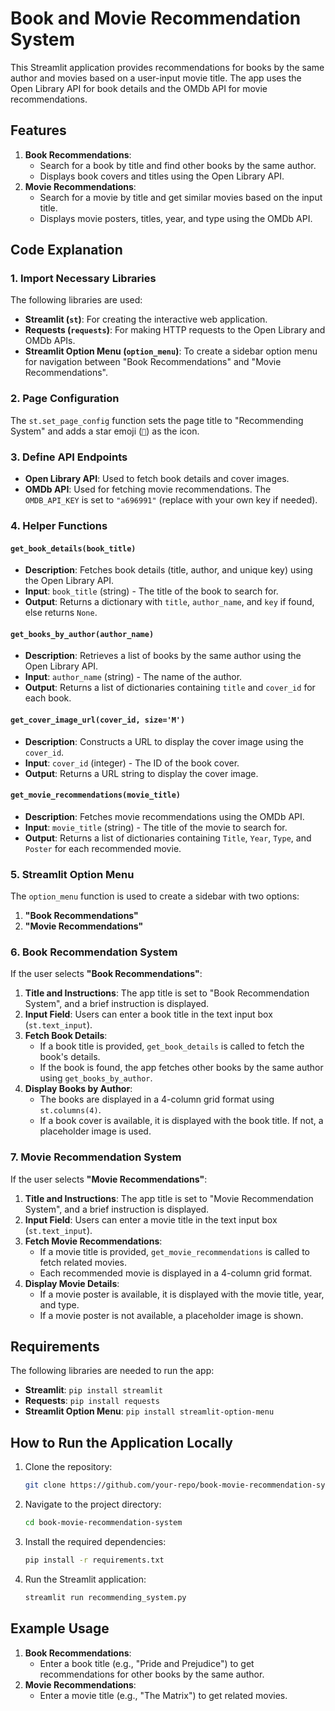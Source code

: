 # Book and Movie Recommendation System

This Streamlit application provides recommendations for books by the same author and movies based on a user-input movie title. The app uses the Open Library API for book details and the OMDb API for movie recommendations.

## Features
1. **Book Recommendations**:
   - Search for a book by title and find other books by the same author.
   - Displays book covers and titles using the Open Library API.
2. **Movie Recommendations**:
   - Search for a movie by title and get similar movies based on the input title.
   - Displays movie posters, titles, year, and type using the OMDb API.

## Code Explanation

### 1. Import Necessary Libraries
The following libraries are used:
- **Streamlit (`st`)**: For creating the interactive web application.
- **Requests (`requests`)**: For making HTTP requests to the Open Library and OMDb APIs.
- **Streamlit Option Menu (`option_menu`)**: To create a sidebar option menu for navigation between "Book Recommendations" and "Movie Recommendations".

### 2. Page Configuration
The `st.set_page_config` function sets the page title to "Recommending System" and adds a star emoji (`🌠`) as the icon.

### 3. Define API Endpoints
- **Open Library API**: Used to fetch book details and cover images.
- **OMDb API**: Used for fetching movie recommendations. The `OMDB_API_KEY` is set to `"a696991"` (replace with your own key if needed).

### 4. Helper Functions
#### `get_book_details(book_title)`
- **Description**: Fetches book details (title, author, and unique key) using the Open Library API.
- **Input**: `book_title` (string) - The title of the book to search for.
- **Output**: Returns a dictionary with `title`, `author_name`, and `key` if found, else returns `None`.

#### `get_books_by_author(author_name)`
- **Description**: Retrieves a list of books by the same author using the Open Library API.
- **Input**: `author_name` (string) - The name of the author.
- **Output**: Returns a list of dictionaries containing `title` and `cover_id` for each book.

#### `get_cover_image_url(cover_id, size='M')`
- **Description**: Constructs a URL to display the cover image using the `cover_id`.
- **Input**: `cover_id` (integer) - The ID of the book cover.
- **Output**: Returns a URL string to display the cover image.

#### `get_movie_recommendations(movie_title)`
- **Description**: Fetches movie recommendations using the OMDb API.
- **Input**: `movie_title` (string) - The title of the movie to search for.
- **Output**: Returns a list of dictionaries containing `Title`, `Year`, `Type`, and `Poster` for each recommended movie.

### 5. Streamlit Option Menu
The `option_menu` function is used to create a sidebar with two options:
1. **"Book Recommendations"**
2. **"Movie Recommendations"**

### 6. Book Recommendation System
If the user selects **"Book Recommendations"**:
1. **Title and Instructions**: The app title is set to "Book Recommendation System", and a brief instruction is displayed.
2. **Input Field**: Users can enter a book title in the text input box (`st.text_input`).
3. **Fetch Book Details**:
   - If a book title is provided, `get_book_details` is called to fetch the book's details.
   - If the book is found, the app fetches other books by the same author using `get_books_by_author`.
4. **Display Books by Author**:
   - The books are displayed in a 4-column grid format using `st.columns(4)`.
   - If a book cover is available, it is displayed with the book title. If not, a placeholder image is used.

### 7. Movie Recommendation System
If the user selects **"Movie Recommendations"**:
1. **Title and Instructions**: The app title is set to "Movie Recommendation System", and a brief instruction is displayed.
2. **Input Field**: Users can enter a movie title in the text input box (`st.text_input`).
3. **Fetch Movie Recommendations**:
   - If a movie title is provided, `get_movie_recommendations` is called to fetch related movies.
   - Each recommended movie is displayed in a 4-column grid format.
4. **Display Movie Details**:
   - If a movie poster is available, it is displayed with the movie title, year, and type.
   - If a movie poster is not available, a placeholder image is shown.

## Requirements
The following libraries are needed to run the app:
- **Streamlit**: `pip install streamlit`
- **Requests**: `pip install requests`
- **Streamlit Option Menu**: `pip install streamlit-option-menu`

## How to Run the Application Locally
1. Clone the repository:
    ```bash
    git clone https://github.com/your-repo/book-movie-recommendation-system.git
    ```
2. Navigate to the project directory:
    ```bash
    cd book-movie-recommendation-system
    ```
3. Install the required dependencies:
    ```bash
    pip install -r requirements.txt
    ```
4. Run the Streamlit application:
    ```bash
    streamlit run recommending_system.py
    ```

## Example Usage
1. **Book Recommendations**:
   - Enter a book title (e.g., "Pride and Prejudice") to get recommendations for other books by the same author.
2. **Movie Recommendations**:
   - Enter a movie title (e.g., "The Matrix") to get related movies.

